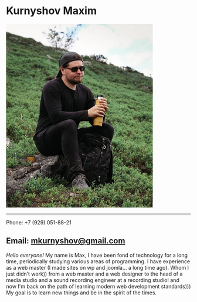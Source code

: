 # Kurnyshov Maxim
![Kurnyshov Maxim](/images/me.jpeg)

--------------------
Phone: +7 (929) 051-88-21

Email: mkurnyshov@gmail.com
--------------------

*Hello everyone!* My name is Max, I have been fond of technology for a long time, periodically studying various areas of programming. I have experience as a web master (I made sites on wp and joomla... a long time ago). Whom I just didn’t work)) from a web master and a web designer to the head of a media studio and a sound recording engineer at a recording studio! and now I'm back on the path of learning modern web development standards)))
My goal is to learn new things and be in the spirit of the times.

